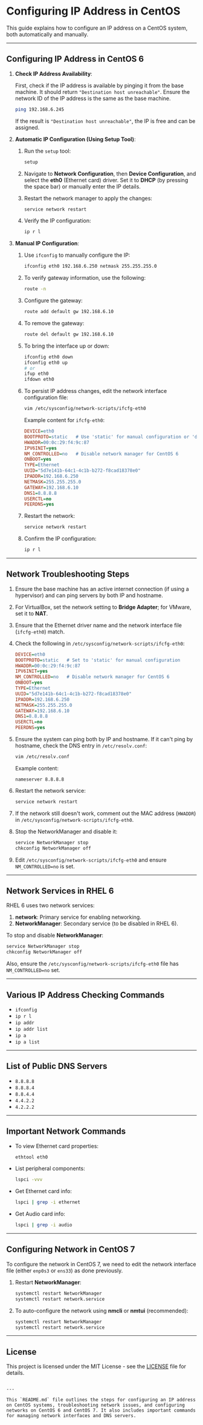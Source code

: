 # Configuring IP Address in CentOS

This guide explains how to configure an IP address on a CentOS system, both automatically and manually.

---

## Configuring IP Address in CentOS 6

1. **Check IP Address Availability**:

   First, check if the IP address is available by pinging it from the base machine. It should return `"Destination host unreachable"`. Ensure the network ID of the IP address is the same as the base machine.

   ```bash
   ping 192.168.6.245
   ```

   If the result is `"Destination host unreachable"`, the IP is free and can be assigned.

2. **Automatic IP Configuration (Using Setup Tool)**:

   1. Run the `setup` tool:
      ```bash
      setup
      ```

   2. Navigate to **Network Configuration**, then **Device Configuration**, and select the **eth0** (Ethernet card) driver. Set it to **DHCP** (by pressing the space bar) or manually enter the IP details.
   
   3. Restart the network manager to apply the changes:
      ```bash
      service network restart
      ```

   4. Verify the IP configuration:
      ```bash
      ip r l
      ```

3. **Manual IP Configuration**:

   1. Use `ifconfig` to manually configure the IP:
      ```bash
      ifconfig eth0 192.168.6.250 netmask 255.255.255.0
      ```

   2. To verify gateway information, use the following:
      ```bash
      route -n
      ```

   3. Configure the gateway:
      ```bash
      route add default gw 192.168.6.10
      ```

   4. To remove the gateway:
      ```bash
      route del default gw 192.168.6.10
      ```

   5. To bring the interface up or down:
      ```bash
      ifconfig eth0 down
      ifconfig eth0 up
      # or
      ifup eth0
      ifdown eth0
      ```

   6. To persist IP address changes, edit the network interface configuration file:
      ```bash
      vim /etc/sysconfig/network-scripts/ifcfg-eth0
      ```

      Example content for `ifcfg-eth0`:
      ```ini
      DEVICE=eth0
      BOOTPROTO=static   # Use 'static' for manual configuration or 'dhcp' for auto configuration
      HWADDR=00:0c:29:f4:9c:87
      IPV6INIT=yes
      NM_CONTROLLED=no   # Disable network manager for CentOS 6
      ONBOOT=yes
      TYPE=Ethernet
      UUID="5d7e141b-64c1-4c1b-b272-f8cad18378e0"
      IPADDR=192.168.6.250
      NETMASK=255.255.255.0
      GATEWAY=192.168.6.10
      DNS1=8.8.8.8
      USERCTL=no
      PEERDNS=yes
      ```

   7. Restart the network:
      ```bash
      service network restart
      ```

   8. Confirm the IP configuration:
      ```bash
      ip r l
      ```

---

## Network Troubleshooting Steps

1. Ensure the base machine has an active internet connection (if using a hypervisor) and can ping servers by both IP and hostname.

2. For VirtualBox, set the network setting to **Bridge Adapter**; for VMware, set it to **NAT**.

3. Ensure that the Ethernet driver name and the network interface file (`ifcfg-eth0`) match.

4. Check the following in `/etc/sysconfig/network-scripts/ifcfg-eth0`:
   ```ini
   DEVICE=eth0
   BOOTPROTO=static   # Set to 'static' for manual configuration
   HWADDR=00:0c:29:f4:9c:87
   IPV6INIT=yes
   NM_CONTROLLED=no   # Disable network manager for CentOS 6
   ONBOOT=yes
   TYPE=Ethernet
   UUID="5d7e141b-64c1-4c1b-b272-f8cad18378e0"
   IPADDR=192.168.6.250
   NETMASK=255.255.255.0
   GATEWAY=192.168.6.10
   DNS1=8.8.8.8
   USERCTL=no
   PEERDNS=yes
   ```

5. Ensure the system can ping both by IP and hostname. If it can't ping by hostname, check the DNS entry in `/etc/resolv.conf`:
   ```bash
   vim /etc/resolv.conf
   ```

   Example content:
   ```
   nameserver 8.8.8.8
   ```

6. Restart the network service:
   ```bash
   service network restart
   ```

7. If the network still doesn't work, comment out the MAC address (`HWADDR`) in `/etc/sysconfig/network-scripts/ifcfg-eth0`.

8. Stop the NetworkManager and disable it:
   ```bash
   service NetworkManager stop
   chkconfig NetworkManager off
   ```

9. Edit `/etc/sysconfig/network-scripts/ifcfg-eth0` and ensure `NM_CONTROLLED=no` is set.

---

## Network Services in RHEL 6

RHEL 6 uses two network services:
1. **network**: Primary service for enabling networking.
2. **NetworkManager**: Secondary service (to be disabled in RHEL 6).

To stop and disable **NetworkManager**:
```bash
service NetworkManager stop
chkconfig NetworkManager off
```

Also, ensure the `/etc/sysconfig/network-scripts/ifcfg-eth0` file has `NM_CONTROLLED=no` set.

---

## Various IP Address Checking Commands

- `ifconfig`
- `ip r l`
- `ip addr`
- `ip addr list`
- `ip a`
- `ip a list`

---

## List of Public DNS Servers

- `8.8.8.8`
- `8.8.8.4`
- `8.8.4.4`
- `4.4.2.2`
- `4.2.2.2`

---

## Important Network Commands

- To view Ethernet card properties:
  ```bash
  ethtool eth0
  ```

- List peripheral components:
  ```bash
  lspci -vvv
  ```

- Get Ethernet card info:
  ```bash
  lspci | grep -i ethernet
  ```

- Get Audio card info:
  ```bash
  lspci | grep -i audio
  ```

---

## Configuring Network in CentOS 7

To configure the network in CentOS 7, we need to edit the network interface file (either `enp0s3` or `ens33`) as done previously.

1. Restart **NetworkManager**:
   ```bash
   systemctl restart NetworkManager
   systemctl restart network.service
   ```

2. To auto-configure the network using **nmcli** or **nmtui** (recommended):
   ```bash
   systemctl restart NetworkManager
   systemctl restart network.service
   ```

---

## License

This project is licensed under the MIT License - see the [LICENSE](LICENSE) file for details.
```

---

This `README.md` file outlines the steps for configuring an IP address on CentOS systems, troubleshooting network issues, and configuring networks on CentOS 6 and CentOS 7. It also includes important commands for managing network interfaces and DNS servers.
